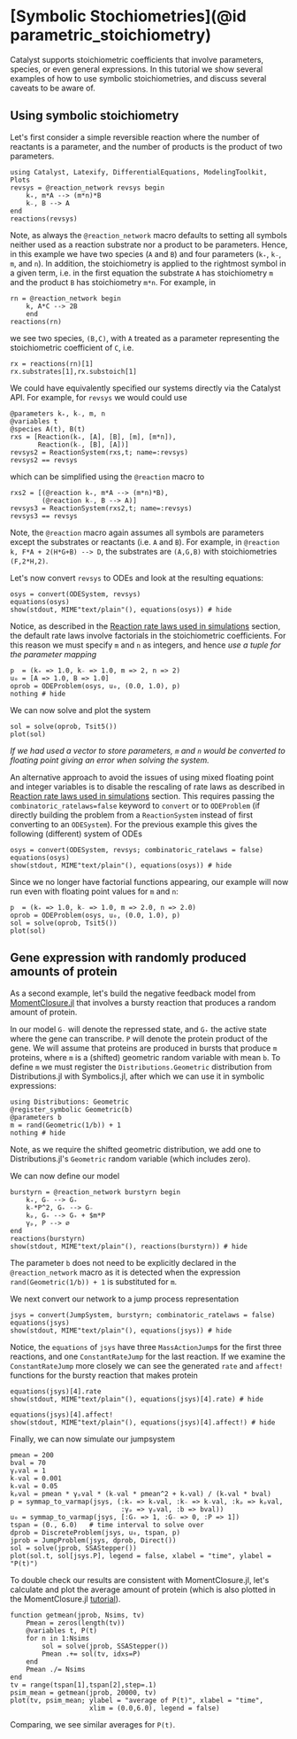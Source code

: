 # [Symbolic Stochiometries](@id parametric_stoichiometry)
Catalyst supports stoichiometric coefficients that involve parameters, species,
or even general expressions. In this tutorial we show several examples of how to
use symbolic stoichiometries, and discuss several caveats to be aware of.

## Using symbolic stoichiometry
Let's first consider a simple reversible reaction where the number of reactants
is a parameter, and the number of products is the product of two parameters.
```@example s1
using Catalyst, Latexify, DifferentialEquations, ModelingToolkit, Plots
revsys = @reaction_network revsys begin
    k₊, m*A --> (m*n)*B
    k₋, B --> A
end
reactions(revsys)
```
Note, as always the `@reaction_network` macro defaults to setting all symbols
neither used as a reaction substrate nor a product to be parameters. Hence, in
this example we have two species (`A` and `B`) and four parameters (`k₊`, `k₋`,
`m`, and `n`). In addition, the stoichiometry is applied to the rightmost symbol
in a given term, i.e. in the first equation the substrate `A` has stoichiometry
`m` and the product `B` has stoichiometry `m*n`. For example, in
```@example s1
rn = @reaction_network begin
    k, A*C --> 2B
    end
reactions(rn)
```
we see two species, `(B,C)`, with `A` treated as a parameter representing the
stoichiometric coefficient of `C`, i.e.
```@example s1
rx = reactions(rn)[1]
rx.substrates[1],rx.substoich[1]
```
We could have equivalently specified our systems directly via the Catalyst
API. For example, for `revsys` we would could use
```@example s1
@parameters k₊, k₋, m, n
@variables t
@species A(t), B(t)
rxs = [Reaction(k₊, [A], [B], [m], [m*n]),
       Reaction(k₋, [B], [A])]
revsys2 = ReactionSystem(rxs,t; name=:revsys)
revsys2 == revsys
```
which can be simplified using the `@reaction` macro to
```@example s1
rxs2 = [(@reaction k₊, m*A --> (m*n)*B),
        (@reaction k₋, B --> A)]
revsys3 = ReactionSystem(rxs2,t; name=:revsys)
revsys3 == revsys
```
Note, the `@reaction` macro again assumes all symbols are parameters except the
substrates or reactants (i.e. `A` and `B`). For example, in
`@reaction k, F*A + 2(H*G+B) --> D`, the substrates are `(A,G,B)` with
stoichiometries `(F,2*H,2)`.

Let's now convert `revsys` to ODEs and look at the resulting equations:
```@example s1
osys = convert(ODESystem, revsys)
equations(osys)
show(stdout, MIME"text/plain"(), equations(osys)) # hide
```
Notice, as described in the [Reaction rate laws used in simulations](@ref)
section, the default rate laws involve factorials in the stoichiometric
coefficients. For this reason we must specify `m` and `n` as integers, and hence
*use a tuple for the parameter mapping*
```@example s1
p  = (k₊ => 1.0, k₋ => 1.0, m => 2, n => 2)
u₀ = [A => 1.0, B => 1.0]
oprob = ODEProblem(osys, u₀, (0.0, 1.0), p)
nothing # hide
```
We can now solve and plot the system
```@example s1
sol = solve(oprob, Tsit5())
plot(sol)
```
*If we had used a vector to store parameters, `m` and `n` would be converted to
floating point giving an error when solving the system.*

An alternative approach to avoid the issues of using mixed floating point and
integer variables is to disable the rescaling of rate laws as described in
[Reaction rate laws used in simulations](@ref) section. This requires passing
the `combinatoric_ratelaws=false` keyword to `convert` or to `ODEProblem` (if
directly building the problem from a `ReactionSystem` instead of first
converting to an `ODESystem`). For the previous example this gives the following
(different) system of ODEs
```@example s1
osys = convert(ODESystem, revsys; combinatoric_ratelaws = false)
equations(osys)
show(stdout, MIME"text/plain"(), equations(osys)) # hide
```
Since we no longer have factorial functions appearing, our example will now run
even with floating point values for `m` and `n`:
```@example s1
p  = (k₊ => 1.0, k₋ => 1.0, m => 2.0, n => 2.0)
oprob = ODEProblem(osys, u₀, (0.0, 1.0), p)
sol = solve(oprob, Tsit5())
plot(sol)
```

## Gene expression with randomly produced amounts of protein
As a second example, let's build the negative feedback model from
[MomentClosure.jl](https://augustinas1.github.io/MomentClosure.jl/dev/tutorials/geometric_reactions+conditional_closures/)
that involves a bursty reaction that produces a random amount of protein.

In our model `G₋` will denote the repressed state, and `G₊` the active state
where the gene can transcribe. `P` will denote the protein product of the gene.
We will assume that proteins are produced in bursts that produce `m` proteins,
where `m` is a (shifted) geometric random variable with mean `b`. To define `m`
we must register the `Distributions.Geometric` distribution from
Distributions.jl with Symbolics.jl, after which we can use it in symbolic
expressions:
```@example s1
using Distributions: Geometric
@register_symbolic Geometric(b)
@parameters b
m = rand(Geometric(1/b)) + 1
nothing # hide
```
Note, as we require the shifted geometric distribution, we add one to
Distributions.jl's `Geometric` random variable (which includes zero).

We can now define our model
```@example s1
burstyrn = @reaction_network burstyrn begin
    k₊, G₋ --> G₊
    k₋*P^2, G₊ --> G₋
    kₚ, G₊ --> G₊ + $m*P
    γₚ, P --> ∅
end
reactions(burstyrn)
show(stdout, MIME"text/plain"(), reactions(burstyrn)) # hide
```
The parameter `b` does not need to be explicitly declared in the
`@reaction_network` macro as it is detected when the expression
`rand(Geometric(1/b)) + 1` is substituted for `m`.

We next convert our network to a jump process representation
```@example s1
jsys = convert(JumpSystem, burstyrn; combinatoric_ratelaws = false)
equations(jsys)
show(stdout, MIME"text/plain"(), equations(jsys)) # hide
```
Notice, the `equations` of `jsys` have three `MassActionJump`s for the first
three reactions, and one `ConstantRateJump` for the last reaction. If we examine
the `ConstantRateJump` more closely we can see the generated `rate` and
`affect!` functions for the bursty reaction that makes protein
```@example s1
equations(jsys)[4].rate
show(stdout, MIME"text/plain"(), equations(jsys)[4].rate) # hide
```
```@example s1
equations(jsys)[4].affect!
show(stdout, MIME"text/plain"(), equations(jsys)[4].affect!) # hide
```
Finally, we can now simulate our jumpsystem
```@example s1
pmean = 200
bval = 70
γₚval = 1
k₋val = 0.001
k₊val = 0.05
kₚval = pmean * γₚval * (k₋val * pmean^2 + k₊val) / (k₊val * bval)
p = symmap_to_varmap(jsys, (:k₊ => k₊val, :k₋ => k₋val, :kₚ => kₚval,
                            :γₚ => γₚval, :b => bval))
u₀ = symmap_to_varmap(jsys, [:G₊ => 1, :G₋ => 0, :P => 1])
tspan = (0., 6.0)   # time interval to solve over
dprob = DiscreteProblem(jsys, u₀, tspan, p)
jprob = JumpProblem(jsys, dprob, Direct())
sol = solve(jprob, SSAStepper())
plot(sol.t, sol[jsys.P], legend = false, xlabel = "time", ylabel = "P(t)")
```
To double check our results are consistent with MomentClosure.jl, let's
calculate and plot the average amount of protein (which is also plotted in the
MomentClosure.jl
[tutorial](https://augustinas1.github.io/MomentClosure.jl/dev/tutorials/geometric_reactions+conditional_closures/)).
```@example s1
function getmean(jprob, Nsims, tv)
    Pmean = zeros(length(tv))
    @variables t, P(t)
    for n in 1:Nsims
        sol = solve(jprob, SSAStepper())
        Pmean .+= sol(tv, idxs=P)
    end
    Pmean ./= Nsims
end
tv = range(tspan[1],tspan[2],step=.1)
psim_mean = getmean(jprob, 20000, tv)
plot(tv, psim_mean; ylabel = "average of P(t)", xlabel = "time",
                    xlim = (0.0,6.0), legend = false)
```
Comparing, we see similar averages for `P(t)`.
